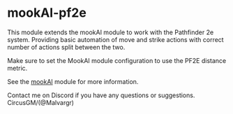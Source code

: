 # mookAI-pf2e

This module extends the mookAI module to work with the Pathfinder 2e system. Providing basic automation of move and strike actions with correct number of actions split between the two.

Make sure to set the MookAI module configuration to use the PF2E distance metric.

See the [mookAI](https://github.com/CircusGM/mookAI-12) module for more information.

Contact me on Discord if you have any questions or suggestions. CircusGM/(@Malvargr)
